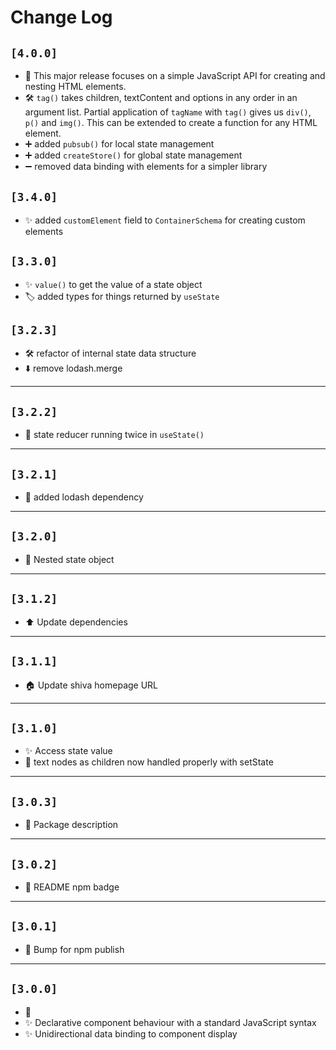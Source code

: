 # Change Log

## `[4.0.0]`
- 🎉 This major release focuses on a simple JavaScript API for creating and nesting HTML elements. 
- 🛠 `tag()` takes children, textContent and options in any order in an argument list. Partial application of `tagName` with `tag()` gives us `div()`, `p()` and `img()`. This can be extended to create a function for any HTML element.
- ➕ added `pubsub()` for local state management
- ➕ added `createStore()` for global state management
- ➖ removed data binding with elements for a simpler library

## `[3.4.0]`
- ✨ added `customElement` field to `ContainerSchema` for creating custom elements

## `[3.3.0]`
- ✨ `value()` to get the value of a state object
- 🏷 added types for things returned by `useState`

## `[3.2.3]`
- 🛠 refactor of internal state data structure
- ⬇️ remove lodash.merge

---
## `[3.2.2]`
- 🐛 state reducer running twice in `useState()`

---
## `[3.2.1]`
- 🐛 added lodash dependency

---
## `[3.2.0]`
- 🦅 Nested state object

---
## `[3.1.2]`
- ⬆ Update dependencies

---
## `[3.1.1]`
- 🏠 Update shiva homepage URL

---
## `[3.1.0]`
- ✨ Access state value
- 🐛 text nodes as children now handled properly with setState

---
## `[3.0.3]`
- 📝 Package description

---
## `[3.0.2]`
- 📝 README npm badge

---
## `[3.0.1]`
- 🚀 Bump for npm publish

---
## `[3.0.0]`
- 🎉
- ✨ Declarative component behaviour with a standard JavaScript syntax
- ✨ Unidirectional data binding to component display
